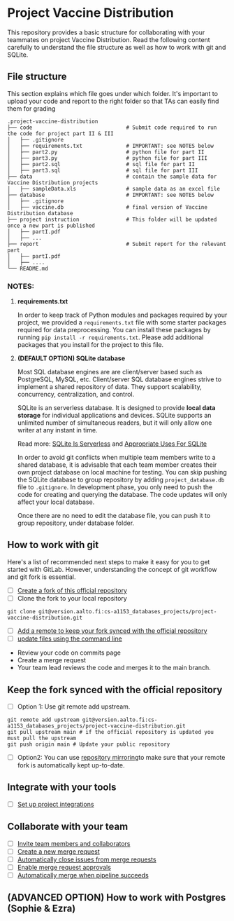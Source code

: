 # Project Vaccine Distribution

This repository provides a basic structure for collaborating with your teammates on project Vaccine Distribution. Read the following content carefully to understand the file structure as well as how to work with git and SQLite. 

## File structure
This section explains which file goes under which folder. It's important to upload your code and report to the right folder so that TAs can easily find them for grading

    .project-vaccine-distribution
    ├── code                              # Submit code required to run the code for project part II & III
    │   ├── .gitignore
    │   ├── requirements.txt              # IMPORTANT: see NOTES below
    │   ├── part2.py                      # python file for part II
    │   ├── part3.py                      # python file for part III
    │   ├── part2.sql                     # sql file for part II
    │   ├── part3.sql                     # sql file for part III
    ├── data                              # contain the sample data for Vaccine Distribution projects
    │   ├── sampleData.xls                # sample data as an excel file
    ├── database                          # IMPORTANT: see NOTES below
    │   ├── .gitignore
    │   ├── vaccine.db                    # final version of Vaccine Distribution database
    ├── project instruction               # This folder will be updated once a new part is published
    │   ├── partI.pdf
    │   ├── ...
    ├── report                            # Submit report for the relevant part
    │   ├── partI.pdf
    │   ├── ....
    └── README.md

### NOTES:
1. **requirements.txt**

    In order to keep track of Python modules and packages required by your project, we provided a ```requirements.txt``` file with some starter packages required for data preprocessing. You can install these packages by running ```pip install -r requirements.txt```. Please add additional packages that you install for the project to this file. 

2. **(DEFAULT OPTION) SQLite database**

    Most SQL database engines are are client/server based such as PostgreSQL, MySQL, etc. Client/server SQL database engines strive to implement a shared repository of data. They support scalability, concurrency, centralization, and control. 
    
    SQLite is an serverless database. It is designed to provide **local data storage** for individual applications and devices. SQLite supports an unlimited number of simultaneous readers, but it will only allow one writer at any instant in time.
    
    Read more: [SQLite Is Serverless](https://sqlite.org/serverless.html) and [Appropriate Uses For SQLite](https://www.sqlite.org/whentouse.html)

    In order to avoid git conflicts when multiple team members write to a shared database, it is advisable that each team member creates their own project database on local machine for testing. You can skip pushing the SQLite database to group repository by adding ```project_database.db``` file to ```.gitignore```. In development phase, you only need to push the code for creating and querying the database. The code updates will only affect your local database.

    Once there are no need to edit the database file, you can push it to group repository, under database folder. 

## How to work with git

Here's a list of recommended next steps to make it easy for you to get started with GitLab. However, understanding the concept of git workflow and git fork is essential. 

- [ ] [Create a fork of this official repository](https://docs.gitlab.com/ee/user/project/repository/forking_workflow.html#creating-a-fork)
- [ ] Clone the fork to your local repository
```
git clone git@version.aalto.fi:cs-a1153_databases_projects/project-vaccine-distribution.git
```
- [ ] [Add a remote to keep your fork synced with the official repository](https://docs.gitlab.com/ee/user/project/repository/forking_workflow.html#repository-mirroring)
- [ ] [update files using the command line](https://docs.gitlab.com/ee/gitlab-basics/add-file.html#add-a-file-using-the-command-line)

- Review your code on commits page
- Create a merge request
- Your team lead reviews the code and merges it to the main branch.

## Keep the fork synced with the official repository
- [ ] Option 1: Use git remote add upstream.
```
git remote add upstream git@version.aalto.fi:cs-a1153_databases_projects/project-vaccine-distribution.git
git pull upstream main # if the official repository is updated you must pull the upstream
git push origin main # Update your public repository
```
- [ ] Option2: You can use [repository mirroring](https://about.gitlab.com/blog/2016/12/01/how-to-keep-your-fork-up-to-date-with-its-origin/)to make sure that your remote fork is automatically kept up-to-date.

## Integrate with your tools

- [ ] [Set up project integrations](https://version.aalto.fi/gitlab/cs-a1153_databases_projects/project-vaccine-distribution/-/settings/integrations)

## Collaborate with your team

- [ ] [Invite team members and collaborators](https://docs.gitlab.com/ee/user/project/members/)
- [ ] [Create a new merge request](https://docs.gitlab.com/ee/user/project/merge_requests/creating_merge_requests.html)
- [ ] [Automatically close issues from merge requests](https://docs.gitlab.com/ee/user/project/issues/managing_issues.html#closing-issues-automatically)
- [ ] [Enable merge request approvals](https://docs.gitlab.com/ee/user/project/merge_requests/approvals/)
- [ ] [Automatically merge when pipeline succeeds](https://docs.gitlab.com/ee/user/project/merge_requests/merge_when_pipeline_succeeds.html)

## (ADVANCED OPTION) How to work with Postgres (Sophie & Ezra)